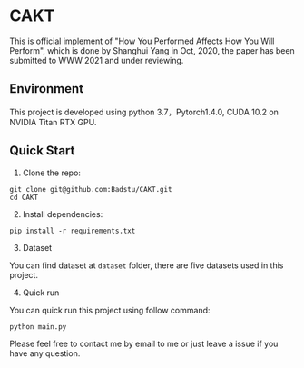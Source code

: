 # CAKT

This is official implement of "How You Performed Affects How You Will Perform", which is done by Shanghui Yang in Oct, 2020, the paper has been submitted to WWW 2021 and under reviewing.

## Environment
This project is developed using python 3.7，Pytorch1.4.0, CUDA 10.2 on NVIDIA Titan RTX GPU.

## Quick Start

1. Clone the repo:
```
git clone git@github.com:Badstu/CAKT.git
cd CAKT
```
2. Install dependencies:
```
pip install -r requirements.txt
```

3. Dataset

You can find dataset at `dataset` folder, there are five datasets used in this project.

4. Quick run

You can quick run this project using follow command:
```
python main.py
```

Please feel free to contact me by email to me or just leave a issue if you have any question.
